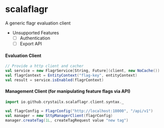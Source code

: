# scalaflagr
A generic flagr evaluation client

- Unsupported Features
  - [ ] Authentication 
  - [ ] Export API

#### Evaluation Client
```scala
// Provide a http client and cacher
val service = new FlagrService[String, Future](client, new NoCache())
val flagrContext = EntityContext("flag-key", entityContext)
val result = service.isEnabled(flagrContext)
```



#### Management Client (for manipulating feature flags via API)
```scala
import io.github.crystailx.scalaflagr.client.syntax._

val flagrConfig = FlagrConfig("http://localhost:18000", "/api/v1")
val manager = new SttpManagerClient(flagrConfig)
manager.createTag(1L, createTagRequest value "new tag")
```
